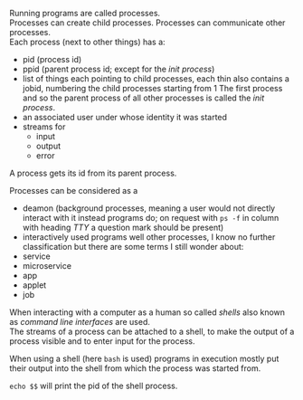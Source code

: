 
Running programs are called processes.  
Processes can create child processes.
Processes can communicate other processes.  
Each process (next to other things) has a:
  + pid (process id)
  + ppid (parent process id; except for the _init process_)
  + list of things each pointing to child processes, each thin also contains a jobid, numbering the child processes starting from 1
    The first process and so the parent process of all other processes is called the _init process_.  
  + an associated user under whose identity it was started
  + streams for
    + input
    + output
    + error

A process gets its id from its parent process.  

Processes can be considered as a
+ deamon (background processes, meaning a user would not directly interact with it instead programs do; on request with `ps -f` in column with heading _TTY_ a question mark should be present)
+ interactively used programs
well other processes, I know no further classification but there are some terms I still wonder about:
+ service
+ microservice
+ app
+ applet
+ job


When interacting with a computer as a human so called *shells* also known as *command line interfaces* are used.  
The streams of a process can be attached to a shell, to make the output of a process visible and to enter input for the process.  

When using a shell (here `bash` is used) programs in execution mostly put their output into the shell from which the process was started from.  


`echo $$` will print the pid of the shell process.  

